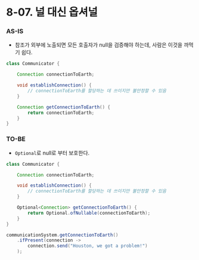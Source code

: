 # 8-07. 널 대신 옵셔널

### AS-IS

- 참조가 외부에 노출되면 모든 호출자가 null을 검증해야 하는데, 사람은 이것을 까먹기 쉽다.

```java
class Communicator {

    Connection connectionToEarth;

    void establishConnection() {
        // connectionToEarth를 할당하는 데 쓰이지만 불안정할 수 있음
    }

    Connection getConnectionToEarth() {
        return connectionToEarth;
    }
}
```

### TO-BE

- `Optional`로 null로 부터 보호한다.

```java
class Communicator {

    Connection connectionToEarth;

    void establishConnection() {
        // connectionToEarth를 할당하는 데 쓰이지만 불안정할 수 있음
    }

    Optional<Connection> getConnectionToEarth() {
        return Optional.ofNullable(connectionToEarth);
    }
}
```

```java
communicationSystem.getConnectionToEarth()
    .ifPresent(connection -> 
        connection.send("Houston, we got a problem!")
    );
```
